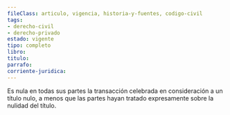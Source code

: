 ```yaml
---
fileClass: articulo, vigencia, historia-y-fuentes, codigo-civil
tags:
- derecho-civil
- derecho-privado
estado: vigente
tipo: completo
libro:
titulo:
parrafo:
corriente-juridica:
---
```

Es nula en todas sus partes la transacción celebrada en consideración a un título nulo, a menos que las partes hayan tratado expresamente sobre la nulidad del título.